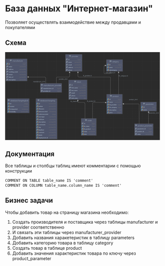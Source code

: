 # База данных "Интернет-магазин"
Позволяет осуществлять взаимодействие между продавцами и покупателями

## Схема
![](src/main/resources/images/erd.png)

## Документация

Все таблицы и столбцы таблиц имеют комментарии с помощью конструкции 
```
COMMENT ON TABLE table_name IS 'comment'
COMMENT ON COLUMN table_name.column_name IS 'comment'
```

## Бизнес задачи
Чтобы добавить товар на страницу магазина необходимо:
1) Создать производителя и поставщика через таблицы manufacturer и provider соответственно
2) И связать эти таблицы через manufacturer_provider
3) Добавить названия харакетеристик в таблицу parameters
4) Добавить категорию товара в таблицу category
5) Создать товар в таблице product
6) Добавить значения характеристик товара по ключу через product_parameter